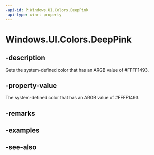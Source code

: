 ```yaml
---
-api-id: P:Windows.UI.Colors.DeepPink
-api-type: winrt property
---
```


<!-- Property syntax
public Windows.UI.Color DeepPink { get; }
-->

# Windows.UI.Colors.DeepPink

## -description

Gets the system-defined color that has an ARGB value of #FFFF1493.



## -property-value

The system-defined color that has an ARGB value of #FFFF1493.

## -remarks

## -examples

## -see-also
